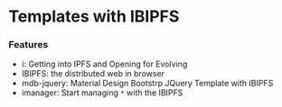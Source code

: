 # Templates with IBIPFS

### Features

- i: Getting into IPFS and Opening for Evolving
- IBIPFS: the distributed web in browser
- mdb-jquery: Material Design Bootstrp JQuery Template with IBIPFS
- imanager: Start managing `*` with the IBIPFS